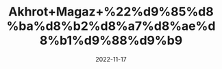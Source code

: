 ---
title: 'Akhrot+Magaz+%22%d9%85%d8%ba%d8%b2%d8%a7%d8%ae%d8%b1%d9%88%d9%b9'
date: '2022-11-17' 
metatag: '' 
inventory: '0' 
draft: false 
# meta description 
shortDescripton: 'Unshelled+Walnut%22+Improved+neurocognitive+functioning%e2%80%93+Akhrot+or+walnuts+are+high+in+neuroprotective+compounds+like+Vitamin+E%2c+Melatonin%2c+Folate+and+the+all+important+Omega+3+Fatty+acids.+All+these+directly+benefit+cognitive+functioning+%e2%80%93+which+includes+memory%2c+attention%2c+concentration%2c+thinking+and+creativity.'
description: 'Dry+Fruit+%da%88%d8%b1%d8%a7%d8%a6%db%8c+%d9%81%d8%b1%d9%88%d8%aa'
longdescription: ''
tags: ''
brand: ''
subCategory: ''
unit: '250 gm-Pk'
sellCount: '0'
featured: True
# product Price
price: '500.0'
# Product Short Description
shortDescription: 'Unshelled+Walnut%22+Improved+neurocognitive+functioning%e2%80%93+Akhrot+or+walnuts+are+high+in+neuroprotective+compounds+like+Vitamin+E%2c+Melatonin%2c+Folate+and+the+all+important+Omega+3+Fatty+acids.+All+these+directly+benefit+cognitive+functioning+%e2%80%93+which+includes+memory%2c+attention%2c+concentration%2c+thinking+and+creativity.'
productID: '3929EE20-092D-ED11-9968-005056B3A416'
type: 'products'
category: 'Dry+Fruit+%da%88%d8%b1%d8%a7%d8%a6%db%8c+%d9%81%d8%b1%d9%88%d8%aa' 
thumnailproduct: 'https://eraconnect.blob.core.windows.net/product-images/aminsaddiquidawakhana/3929EE20-092D-ED11-9968-005056B3A416.webp' 
images:
  - image: 'https://eraconnect.blob.core.windows.net/product-images/aminsaddiquidawakhana/3929EE20-092D-ED11-9968-005056B3A416.webp'  
Variants:
---